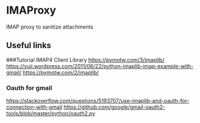 # IMAProxy
IMAP proxy to sanitize attachments

## Useful links
###Tutorial IMAP4 Client Library
https://pymotw.com/3/imaplib/
https://yuji.wordpress.com/2011/06/22/python-imaplib-imap-example-with-gmail/
https://pymotw.com/2/imaplib/

### Oauth for gmail
https://stackoverflow.com/questions/5193707/use-imaplib-and-oauth-for-connection-with-gmail
https://github.com/google/gmail-oauth2-tools/blob/master/python/oauth2.py